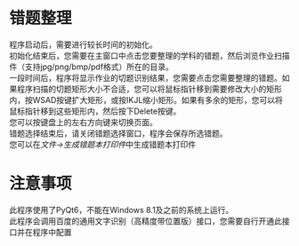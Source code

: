 # 错题整理
程序启动后，需要进行较长时间的初始化。<br>
初始化结束后，您需要在主窗口中点击您要整理的学科的错题，然后浏览作业扫描件（支持jpg/png/bmp/pdf格式）所在的目录。<br>
一段时间后，程序将显示作业的切题识别结果，您需要点击您需要整理的错题。如果程序扫描的切题矩形大小不合适，您可以将鼠标指针移到需要修改大小的矩形内，按WSAD按键扩大矩形，或按IKJL缩小矩形。如果有多余的矩形，您可以将鼠标指针移到这些矩形内，然后按下Delete按键。<br>
您可以按键盘上的左右方向键来切换页面。<br>
错题选择结束后，请关闭错题选择窗口，程序会保存所选错题。<br>
您可以在*文件->生成错题本打印件*中生成错题本打印件
# 注意事项
此程序使用了PyQt6，不能在Windows 8.1及之前的系统上运行。<br>
此程序会调用百度的通用文字识别（高精度带位置版）接口，您需要自行开通此接口并在程序中配置
